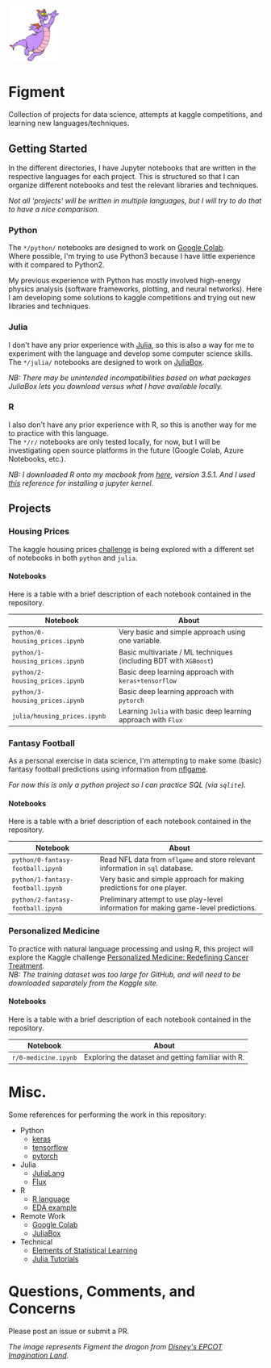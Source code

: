 <img src="data/figment.png" width="100">

# Figment

Collection of projects for data science, attempts at kaggle competitions, and learning new languages/techniques.

## Getting Started

In the different directories, 
I have Jupyter notebooks that are written in the respective languages for each project.
This is structured so that I can organize different notebooks and test
the relevant libraries and techniques.

_Not all 'projects' will be written in multiple languages, 
but I will try to do that to have a nice comparison._

### Python

The `*/python/` notebooks are designed to work on [Google Colab](https://colab.research.google.com/).  
Where possible, I'm trying to use Python3 because I have little experience with it compared to Python2.

My previous experience with Python has mostly involved high-energy physics analysis 
(software frameworks, plotting, and neural networks).
Here I am developing some solutions to kaggle competitions and trying out new libraries and techniques.

### Julia

I don't have any prior experience with [Julia](https://julialang.org/), 
so this is also a way for me to experiment with the language and develop some computer science skills.
The `*/julia/` notebooks are designed to work on [JuliaBox](https://juliabox.com/).

_NB: There may be unintended incompatibilities based on what packages JuliaBox
lets you download versus what I have available locally._

### R

I also don't have any prior experience with R,
so this is another way for me to practice with this language.  
The `*/r/` notebooks are only tested locally, for now, 
but I will be investigating open source platforms in the future 
(Google Colab, Azure Notebooks, etc.).

_NB: I downloaded R onto my macbook from [here](https://cran.r-project.org/bin/macosx/), version 3.5.1.
And I used [this](https://irkernel.github.io/installation/) reference for installing a jupyter kernel._


## Projects

### Housing Prices

The kaggle housing prices [challenge](https://www.kaggle.com/c/house-prices-advanced-regression-techniques)
is being explored with a different set of notebooks in both `python` and `julia`.

#### Notebooks

Here is a table with a brief description of each notebook contained in the repository.

Notebook | About
-------- | -----
`python/0-housing_prices.ipynb` | Very basic and simple approach using one variable.
`python/1-housing_prices.ipynb` | Basic multivariate / ML techniques (including BDT with `XGBoost`)
`python/2-housing_prices.ipynb` | Basic deep learning approach with `keras+tensorflow`
`python/3-housing_prices.ipynb` | Basic deep learning approach with `pytorch`
`julia/housing_prices.ipynb`    | Learning `Julia` with basic deep learning approach with `Flux`



### Fantasy Football

As a personal exercise in data science, I'm attempting to make some (basic) fantasy football
predictions using information from [nflgame](https://github.com/derek-adair/nflgame).

_For now this is only a python project so I can practice SQL (via `sqlite`)._

#### Notebooks

Here is a table with a brief description of each notebook contained in the repository.

Notebook | About
-------- | -----
`python/0-fantasy-football.ipynb` | Read NFL data from `nflgame` and store relevant information in `sql` database.
`python/1-fantasy-football.ipynb` | Very basic and simple approach for making predictions for one player.
`python/2-fantasy-football.ipynb` | Preliminary attempt to use play-level information for making game-level predictions.



### Personalized Medicine

To practice with natural language processing and using R, this project will explore the Kaggle challenge
[Personalized Medicine: Redefining Cancer Treatment](https://www.kaggle.com/c/msk-redefining-cancer-treatment).  
_NB: The training dataset was too large for GitHub, and will need to be downloaded separately from the Kaggle site._


#### Notebooks

Here is a table with a brief description of each notebook contained in the repository.

Notebook | About
-------- | -----
`r/0-medicine.ipynb` | Exploring the dataset and getting familiar with R.




# Misc.

Some references for performing the work in this repository:

- Python
    - [keras](https://keras.io/)
    - [tensorflow](https://www.tensorflow.org/)
    - [pytorch](https://pytorch.org/)
- Julia
    - [JuliaLang](https://julialang.org/)
    - [Flux](http://fluxml.ai/)
- R
    - [R language](https://cran.r-project.org/)
    - [EDA example](https://www.kaggle.com/headsortails/personalised-medicine-eda-with-tidy-r)
- Remote Work
    - [Google Colab](https://colab.research.google.com/)
    - [JuliaBox](https://juliabox.com/)
- Technical
    - [Elements of Statistical Learning](https://web.stanford.edu/~hastie/ElemStatLearn/)
    - [Julia Tutorials](https://github.com/JuliaComputing/JuliaBoxTutorials)

# Questions, Comments, and Concerns

Please post an issue or submit a PR.

_The image represents Figment the dragon from 
[Disney's EPCOT Imagination Land](https://disneyworld.disney.go.com/attractions/epcot/journey-into-imagination-with-figment/)._
